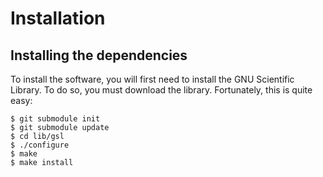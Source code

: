 # Installation

## Installing the dependencies

To install the software, you will first need to install the GNU Scientific Library. To do so, you must download
the library. Fortunately, this is quite easy:

```
$ git submodule init
$ git submodule update
$ cd lib/gsl
$ ./configure
$ make
$ make install
